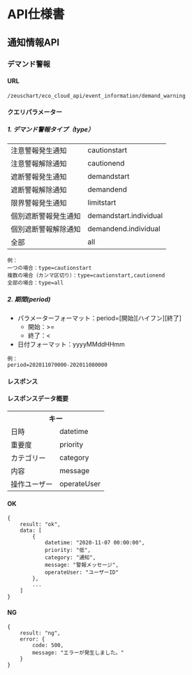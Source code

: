 # API仕様書
## 通知情報API
### デマンド警報
#### URL
```
/zeuschart/eco_cloud_api/event_information/demand_warning
```
#### クエリパラメーター
##### 1. デマンド警報タイプ（type）
<table>
	<tr>
		<td>注意警報発生通知</td>
		<td>cautionstart</td>
	</tr>
	<tr>
		<td>注意警報解除通知</td>
		<td>cautionend</td>
	</tr>
	<tr>
		<td>遮断警報発生通知</td>
		<td>demandstart</td>
	</tr>
	<tr>
		<td>遮断警報解除通知</td>
		<td>demandend</td>
	</tr>
	<tr>
		<td>限界警報発生通知</td>
		<td>limitstart</td>
	</tr>
	<tr>
		<td>個別遮断警報発生通知</td>
		<td>demandstart.individual</td>
	</tr>
	<tr>
		<td>個別遮断警報解除通知</td>
		<td>demandend.individual</td>
	</tr>
	<tr>
		<td>全部</td>
		<td>all</td>
	</tr>
</table>

```
例：
一つの場合：type=cautionstart
複数の場合（カンマ区切り）：type=cautionstart,cautionend
全部の場合：type=all
```
##### 2. 期間(period)
* パラメーターフォーマット：period=[開始][ハイフン][終了]
	+ 開始：>=
	+ 終了：<
* 日付フォーマット：yyyyMMddHHmm

```
例：
period=202011070000-202011080000
```
#### レスポンス
#### レスポンスデータ概要
<table>
	<tr>
		<th colspan="2">キー</th>
	</tr>
	<tr>
		<td>日時</td>
		<td>datetime</td>
	</tr>
	<tr>
		<td>重要度</td>
		<td>priority</td>
	</tr>
	<tr>
		<td>カテゴリー</td>
		<td>category</td>
	</tr>
	<tr>
		<td>内容</td>
		<td>message</td>
	</tr>
	<tr>
		<td>操作ユーザー</td>
		<td>operateUser</td>
	</tr>
</table>

#### OK
```
{
	result: "ok",
	data: [
		{
			datetime: "2020-11-07 00:00:00",
			priority: "低",
			category: "通知",
			message: "警報メッセージ",
			operateUser: "ユーザーID"
		},
		...
	]
}
```
#### NG
```
{
	result: "ng",
	error: {
		code: 500,
		message: "エラーが発生しました。"
	}
}
```
